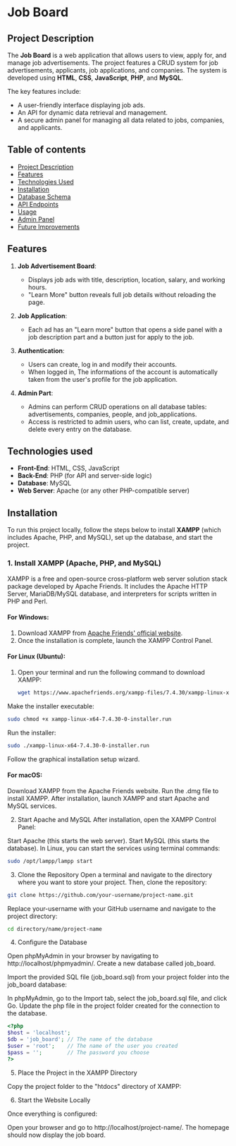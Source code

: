 # Job Board

## Project Description

The **Job Board** is a web application that allows users to view, apply for, and manage job advertisements. The project features a CRUD system for job advertisements, applicants, job applications, and companies. The system is developed using **HTML**, **CSS**, **JavaScript**, **PHP**, and **MySQL**.

The key features include:
- A user-friendly interface displaying job ads.
- An API for dynamic data retrieval and management.
- A secure admin panel for managing all data related to jobs, companies, and applicants.

## Table of contents

- [Project Description](#project-description)
- [Features](#features)
- [Technologies Used](#technologies-used)
- [Installation](#installation)
- [Database Schema](#database-schema)
- [API Endpoints](#api-endpoints)
- [Usage](#usage)
- [Admin Panel](#admin-panel)
- [Future Improvements](#future-improvements)

## Features

1. **Job Advertisement Board**:
   - Displays job ads with title, description, location, salary, and working hours.
   - "Learn More" button reveals full job details without reloading the page.

2. **Job Application**:
   - Each ad has an "Learn more" button that opens a side panel with a job description part and a button just for apply to the job.

3. **Authentication**:
   - Users can create, log in and modify their accounts.
   - When logged in, The informations of the account is automatically taken from the user's profile for the job application.

4. **Admin Part**:
   - Admins can perform CRUD operations on all database tables: advertisements, companies, people, and job_applications.
   - Access is restricted to admin users, who can list, create, update, and delete every entry on the database.

## Technologies used

- **Front-End**: HTML, CSS, JavaScript
- **Back-End**: PHP (for API and server-side logic)
- **Database**: MySQL
- **Web Server**: Apache (or any other PHP-compatible server)

## Installation

To run this project locally, follow the steps below to install **XAMPP** (which includes Apache, PHP, and MySQL), set up the database, and start the project.

### 1. Install XAMPP (Apache, PHP, and MySQL)

XAMPP is a free and open-source cross-platform web server solution stack package developed by Apache Friends. It includes the Apache HTTP Server, MariaDB/MySQL database, and interpreters for scripts written in PHP and Perl.

#### For Windows:
1. Download XAMPP from [Apache Friends' official website](https://www.apachefriends.org/index.html).
2. Once the installation is complete, launch the XAMPP Control Panel.

#### For Linux (Ubuntu):
1. Open your terminal and run the following command to download XAMPP:
   ```bash
   wget https://www.apachefriends.org/xampp-files/7.4.30/xampp-linux-x64-7.4.30-0-installer.run
   ```
Make the installer executable:
```bash
sudo chmod +x xampp-linux-x64-7.4.30-0-installer.run
```
Run the installer:
```bash
sudo ./xampp-linux-x64-7.4.30-0-installer.run
```
Follow the graphical installation setup wizard.
#### For macOS:
Download XAMPP from the Apache Friends website.
Run the .dmg file to install XAMPP.
After installation, launch XAMPP and start Apache and MySQL services.

2. Start Apache and MySQL
After installation, open the XAMPP Control Panel:

Start Apache (this starts the web server).
Start MySQL (this starts the database).
In Linux, you can start the services using terminal commands:

```bash
sudo /opt/lampp/lampp start
```

3. Clone the Repository
Open a terminal and navigate to the directory where you want to store your project. Then, clone the repository:

```bash
git clone https://github.com/your-username/project-name.git
```
Replace your-username with your GitHub username and navigate to the project directory:

```bash
cd directory/name/project-name
```

4. Configure the Database

Open phpMyAdmin in your browser by navigating to http://localhost/phpmyadmin/.
Create a new database called job_board.

Import the provided SQL file (job_board.sql) from your project folder into the job_board database:

In phpMyAdmin, go to the Import tab, select the job_board.sql file, and click Go.
Update the php file in the project folder created for the connection to the database.

```php
<?php
$host = 'localhost';
$db = 'job_board'; // The name of the database
$user = 'root';    // The name of the user you created
$pass = '';        // The password you choose
?>
```

5. Place the Project in the XAMPP Directory

Copy the project folder to the "htdocs" directory of XAMPP:

6. Start the Website Locally

Once everything is configured:

Open your browser and go to http://localhost/project-name/.
The homepage should now display the job board.
